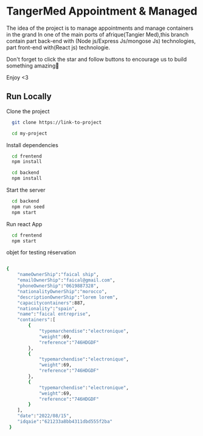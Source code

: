 # TangerMed Appointment & Managed

The idea of the project is to manage appointments and manage containers in the grand In one of the main ports of afrique(Tangier Med),this branch contain part back-end with (Node js/Express Js/mongose Js) technologies,  part front-end with(React js) technologie.

Don't forget to click the star and follow buttons to encourage us to build something amazing🌟

Enjoy <3

## Run Locally

Clone the project

```bash
  git clone https://link-to-project
```

```bash
  cd my-project
```

Install dependencies

```bash
  cd frentend
  npm install
```
```bash
  cd backend
  npm install
```

Start the server

```bash
  cd backend
  npm run seed
  npm start
```

Run react App

```bash
  cd frentend
  npm start
```
objet for testing réservation

```bash

{
	"nameOwnerShip":"faical ship",
	"emailOwnerShip":"faical@gmail.com",
	"phoneOwnerShip":"0619887328",
	"nationalityOwnerShip":"morocco",
	"descriptionOwnerShip":"lorem lorem",
	"capacitycontainers":887,
	"nationality":"spain",
	"name":"faical entreprise",
	"containers":[
		{
			"typemarchendise":"electronique",
			"weight":69,
			"reference":"746HDGDF"
		},
		{
			"typemarchendise":"electronique",
			"weight":69,
			"reference":"746HDGDF"
		},
		{
			"typemarchendise":"electronique",
			"weight":69,
			"reference":"746HDGDF"
		}
	],
	"date":"2022/08/15",
	"idqaie":"621233a8bb4311dbd555f2ba"
 }

```
